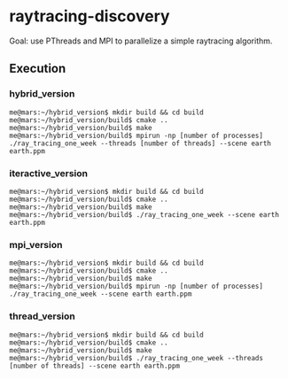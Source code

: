 # raytracing-discovery

Goal: use PThreads and MPI to parallelize a simple raytracing algorithm.

## Execution

### hybrid_version

```console
me@mars:~/hybrid_version$ mkdir build && cd build
me@mars:~/hybrid_version/build$ cmake ..
me@mars:~/hybrid_version/build$ make
me@mars:~/hybrid_version/build$ mpirun -np [number of processes] ./ray_tracing_one_week --threads [number of threads] --scene earth earth.ppm
```

### iteractive_version

```console
me@mars:~/hybrid_version$ mkdir build && cd build
me@mars:~/hybrid_version/build$ cmake ..
me@mars:~/hybrid_version/build$ make
me@mars:~/hybrid_version/build$ ./ray_tracing_one_week --scene earth earth.ppm
```

### mpi_version

```console
me@mars:~/hybrid_version$ mkdir build && cd build
me@mars:~/hybrid_version/build$ cmake ..
me@mars:~/hybrid_version/build$ make
me@mars:~/hybrid_version/build$ mpirun -np [number of processes] ./ray_tracing_one_week --scene earth earth.ppm
```

### thread_version

```console
me@mars:~/hybrid_version$ mkdir build && cd build
me@mars:~/hybrid_version/build$ cmake ..
me@mars:~/hybrid_version/build$ make
me@mars:~/hybrid_version/build$ ./ray_tracing_one_week --threads [number of threads] --scene earth earth.ppm
```
